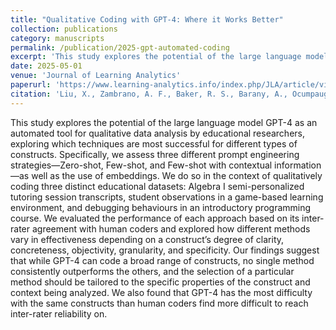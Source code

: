 ```yaml
---
title: "Qualitative Coding with GPT-4: Where it Works Better"
collection: publications
category: manuscripts
permalink: /publication/2025-gpt-automated-coding
excerpt: 'This study explores the potential of the large language model GPT-4 as an automated tool for qualitative data analysis by educational researchers, exploring which techniques are most successful for different types of constructs. Specifically, we assess three different prompt engineering strategies—Zero-shot, Few-shot, and Few-shot with contextual information—as well as the use of embeddings. Our findings suggest that while GPT-4 can code a broad range of constructs, no single method consistently outperforms the others, and the selection of a particular method should be tailored to the specific properties of the construct and context being analyzed.'
date: 2025-05-01
venue: 'Journal of Learning Analytics'
paperurl: 'https://www.learning-analytics.info/index.php/JLA/article/view/8575'
citation: 'Liu, X., Zambrano, A. F., Baker, R. S., Barany, A., Ocumpaugh, J., Zhang, J., Pankiewicz, M., Nasiar, N., & Wei, Z. (2025). &quot;Qualitative Coding with GPT-4: Where it Works Better.&quot; <i>Journal of Learning Analytics</i>, 12(1), 169-185. https://doi.org/10.18608/jla.2025.8575'
---
```


This study explores the potential of the large language model GPT-4 as an automated tool for qualitative data analysis by educational researchers, exploring which techniques are most successful for different types of constructs. Specifically, we assess three different prompt engineering strategies—Zero-shot, Few-shot, and Few-shot with contextual information—as well as the use of embeddings. We do so in the context of qualitatively coding three distinct educational datasets: Algebra I semi-personalized tutoring session transcripts, student observations in a game-based learning environment, and debugging behaviours in an introductory programming course. We evaluated the performance of each approach based on its inter-rater agreement with human coders and explored how different methods vary in effectiveness depending on a construct’s degree of clarity, concreteness, objectivity, granularity, and specificity. Our findings suggest that while GPT-4 can code a broad range of constructs, no single method consistently outperforms the others, and the selection of a particular method should be tailored to the specific properties of the construct and context being analyzed. We also found that GPT-4 has the most difficulty with the same constructs than human coders find more difficult to reach inter-rater reliability on.
